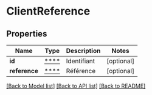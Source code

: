 # ClientReference

## Properties
Name | Type | Description | Notes
------------ | ------------- | ------------- | -------------
**id** | [****](.md) | Identifiant | [optional] 
**reference** | [****](.md) | Référence | [optional] 

[[Back to Model list]](../../README.md#documentation-for-models) [[Back to API list]](../../README.md#documentation-for-api-endpoints) [[Back to README]](../../README.md)

